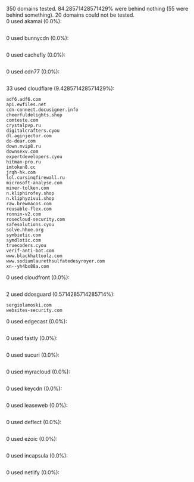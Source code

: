 350 domains tested. 84.28571428571429% were behind nothing (55 were behind something). 20 domains could not be tested.<br>
0 used akamai (0.0%):
```

```

0 used bunnycdn (0.0%):
```

```

0 used cachefly (0.0%):
```

```

0 used cdn77 (0.0%):
```

```

33 used cloudflare (9.428571428571429%):
```
adf6.adf6.com
api.ewfiles.net
cdn-connect.docusigner.info
cheerfuldelights.shop
comteste.com
crystalpvp.ru
digitalcrafters.cyou
dl.aginjector.com
do-dear.com
down.mvip8.ru
downsexv.com
expertdevelopers.cyou
hitman-pro.ru
imtoken8.cc
jrqh-hk.com
lol.cursinqfirewall.ru
microsoft-analyse.com
miner-tolken.com
n.kliphirofey.shop
n.kliphyzivui.shop
raw.brewmacos.com
reusable-flex.com
ronnin-v2.com
rosecloud-security.com
safesolutions.cyou
solve.hhxe.org
symbietic.com
symdlotic.com
truecoders.cyou
verif-anti-bot.com
www.blackhattoolz.com
www.sodiumlaurethsulfatedesyroyer.com
xn--yh4bx88a.com
```

0 used cloudfront (0.0%):
```

```

2 used ddosguard (0.5714285714285714%):
```
sergiolamoski.com
websites-security.com
```

0 used edgecast (0.0%):
```

```

0 used fastly (0.0%):
```

```

0 used sucuri (0.0%):
```

```

0 used myracloud (0.0%):
```

```

0 used keycdn (0.0%):
```

```

0 used leaseweb (0.0%):
```

```

0 used deflect (0.0%):
```

```

0 used ezoic (0.0%):
```

```

0 used incapsula (0.0%):
```

```

0 used netlify (0.0%):
```

```
